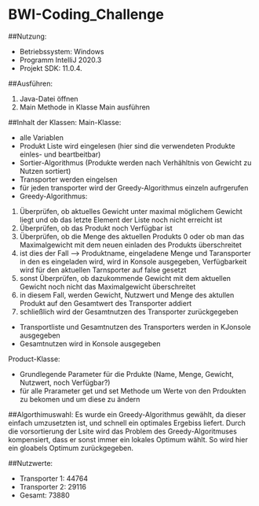 # BWI-Coding_Challenge
##Nutzung:
- Betriebssystem: Windows
- Programm IntelliJ 2020.3
- Projekt SDK: 11.0.4.

##Ausführen:
1. Java-Datei öffnen
2. Main Methode in Klasse Main ausführen

##Inhalt der Klassen:
Main-Klasse: 
- alle Variablen
- Produkt Liste wird eingelesen (hier sind die verwendeten Produkte einles- und beartbeitbar)
- Sortier-Algorithmus (Produkte werden nach Verhähltnis von Gewicht zu Nutzen sortiert)
- Transporter werden eingelsen
- für jeden transporter wird der Greedy-Algorithmus einzeln aufrgerufen
- Greedy-Algorithmus:
1. Überprüfen, ob aktuelles Gewicht unter maximal möglichem Gewicht liegt und ob das letzte Element der Liste noch nicht erreicht ist 
2. Überprüfen, ob das Produkt noch Verfügbar ist
3. Überprüfen, ob die Menge des aktuellen Produkts 0 oder ob man das Maximalgewicht mit dem neuen einladen des Produkts überschreitet
4. ist dies der Fall --> Produktname, eingeladene Menge und Taransporter in den es eingeladen wird, wird in Konsole ausgegeben, Verfügbarkeit wird für den aktuellen Tarnsporter auf false gesetzt
5. sonst Überprüfen, ob dazukommende Gewicht mit dem aktuellen Gewicht noch nicht das Maximalgewicht überschreitet
6. in diesem Fall, werden Gewicht, Nutzwert und Menge des aktullen Produkt auf den Gesamtwert des Transporter addiert
7. schließlich wird der Gesamtnutzen des Transporter zurückgegeben
- Transportliste und Gesamtnutzen des Transporters werden in KJonsole ausgegeben
- Gesamtnutzen wird in Konsole ausgegeben

Product-Klasse:
- Grundlegende Parameter für die Prdukte (Name, Menge, Gewicht, Nutzwert, noch Verfügbar?)
- für alle Prarameter get und set Methode um Werte von den Prdoukten zu bekomen und um diese zu ändern


##Algorthimuswahl:
Es wurde ein Greedy-Algorithmus gewählt, da dieser einfach umzusetzten ist, und schnell ein optimales Ergebiss liefert. Durch die vorsortierung der Lsite wird das Problem des Greedy-Algoritmuses kompensiert, dass er sonst immer ein lokales Optimum wählt. So wird hier ein gloabels Optimum zurückgegeben.

##Nutzwerte:
- Transporter 1: 44764
- Transporter 2: 29116
- Gesamt: 73880
